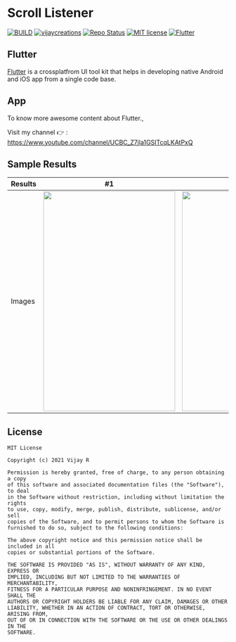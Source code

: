 # Scroll Listener

[![BUILD](https://img.shields.io/badge/Build-Passing-<COLOR>.svg)](https://github.com/vijayinyoutube/Scroll-Listener)
[![vijaycreations](https://img.shields.io/badge/Follow_me-vijaycreations-orange.svg?&logo=youtube&logoColor=orange)](https://www.youtube.com/channel/UCBC_Z7jla1GSITcqLKAtPxQ)
[![Repo Status](https://img.shields.io/badge/RepoStatus-Active-blueviolet.svg)](https://github.com/vijayinyoutube/Scroll-Listener)
[![MIT license](https://img.shields.io/badge/License-MIT-red.svg)](https://github.com/vijayinyoutube/Scroll-Listener)
[![Flutter](https://img.shields.io/badge/_Flutter_-App-grey.svg?&logo=Flutter&logoColor=white&labelColor=blue)](https://github.com/vijayinyoutube/Scroll-Listener)



## Flutter
[Flutter](https://flutter.dev/) is a crossplatfrom UI tool kit that helps in developing native Android and iOS app from a single code base.



## App

To know more awesome content about Flutter., 

Visit my channel 👉 : https://www.youtube.com/channel/UCBC_Z7jla1GSITcqLKAtPxQ



## Sample Results

Results | #1 | #2 |
--- | --- | --- |
Images | <img src="https://user-images.githubusercontent.com/58719230/112513807-b67cd580-8dba-11eb-9f97-afe8bcb7578c.png" width="300" height="500"> | <img src="https://user-images.githubusercontent.com/58719230/112513843-be3c7a00-8dba-11eb-965a-d5b5a77ad047.png" width="300" height="500"> |


## License

```
MIT License

Copyright (c) 2021 Vijay R

Permission is hereby granted, free of charge, to any person obtaining a copy
of this software and associated documentation files (the "Software"), to deal
in the Software without restriction, including without limitation the rights
to use, copy, modify, merge, publish, distribute, sublicense, and/or sell
copies of the Software, and to permit persons to whom the Software is
furnished to do so, subject to the following conditions:

The above copyright notice and this permission notice shall be included in all
copies or substantial portions of the Software.

THE SOFTWARE IS PROVIDED "AS IS", WITHOUT WARRANTY OF ANY KIND, EXPRESS OR
IMPLIED, INCLUDING BUT NOT LIMITED TO THE WARRANTIES OF MERCHANTABILITY,
FITNESS FOR A PARTICULAR PURPOSE AND NONINFRINGEMENT. IN NO EVENT SHALL THE
AUTHORS OR COPYRIGHT HOLDERS BE LIABLE FOR ANY CLAIM, DAMAGES OR OTHER
LIABILITY, WHETHER IN AN ACTION OF CONTRACT, TORT OR OTHERWISE, ARISING FROM,
OUT OF OR IN CONNECTION WITH THE SOFTWARE OR THE USE OR OTHER DEALINGS IN THE
SOFTWARE.
```
